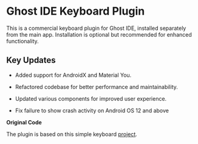 # Ghost IDE Keyboard Plugin

This is a commercial keyboard plugin for Ghost IDE, installed separately from the main app. Installation is optional but recommended for enhanced functionality.

## Key Updates

- Added support for AndroidX and Material You.

- Refactored codebase for better performance and maintainability.

- Updated various components for improved user experience.

- Fix failure to show crash activity on Android OS 12 and above 

**Original Code**

The plugin is based on this simple keyboard [project](https://github.com/rkkr/simple-keyboard).
